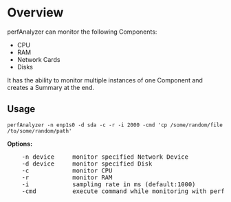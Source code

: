 # Overview
perfAnalyzer can monitor the following Components:
- CPU
- RAM
- Network Cards
- Disks

It has the ability to monitor multiple instances of one Component and creates a Summary at the end.

## Usage
```
perfAnalyzer -n enp1s0 -d sda -c -r -i 2000 -cmd 'cp /some/random/file /to/some/random/path'
```
**Options:**
<pre>
	-n device  	  monitor specified Network Device
 	-d device  	  monitor specified Disk
	-c            monitor CPU
	-r            monitor RAM
	-i            sampling rate in ms (default:1000)
	-cmd          execute command while monitoring with perfAnalyzer
</pre>


